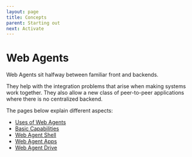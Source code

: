 ```yaml
---
layout: page
title: Concepts
parent: Starting out
next: Activate
---
```

# Web Agents
Web Agents sit halfway between familiar front and backends.

They help with the integration problems that arise when making systems work together. They also allow a new class of peer-to-peer applications where there is no centralized backend.

The pages below explain different aspects:

- [Uses of Web Agents](./uses)
- [Basic Capabilities](./basics)
- [Web Agent Shell](./shell)
- [Web Agent Apps](./apps)
- [Web Agent Drive](./drive)
